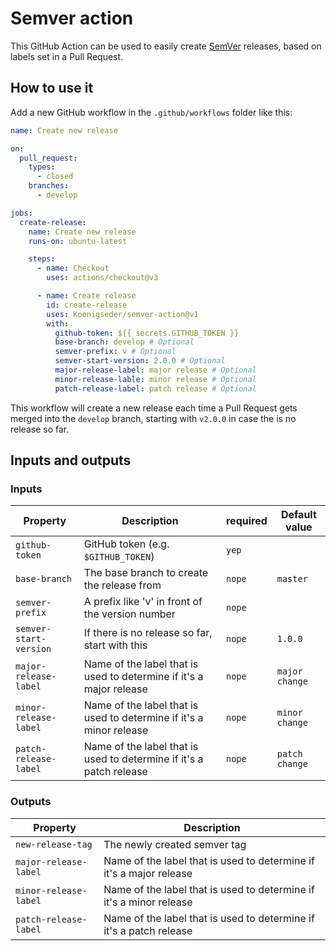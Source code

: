 # Semver action

This GitHub Action can be used to easily create [SemVer](https://semver.org/) releases, based on labels set in a Pull Request.

## How to use it

Add a new GitHub workflow in the `.github/workflows` folder like this:

```yaml
name: Create new release

on:
  pull_request:
    types:
      - closed
    branches:
      - develop

jobs:
  create-release:
    name: Create new release
    runs-on: ubuntu-latest

    steps:
      - name: Checkout
        uses: actions/checkout@v3

      - name: Create release
        id: create-release
        uses: Koenigseder/semver-action@v1
        with:
          github-token: ${{ secrets.GITHUB_TOKEN }}
          base-branch: develop # Optional
          semver-prefix: v # Optional
          semver-start-version: 2.0.0 # Optional
          major-release-label: major release # Optional
          minor-release-lable: minor release # Optional
          patch-release-label: patch release # Optional
```

This workflow will create a new release each time a Pull Request gets merged into the `develop` branch, starting with `v2.0.0` in case the is no release so far.

## Inputs and outputs

### Inputs

| Property               | Description                                                         | required | Default value  |
| ---------------------- | ------------------------------------------------------------------- | -------- | -------------- |
| `github-token`         | GitHub token (e.g. `$GITHUB_TOKEN`)                                 | `yep`    |                |
| `base-branch`          | The base branch to create the release from                          | `nope`   | `master`       |
| `semver-prefix`        | A prefix like 'v' in front of the version number                    | `nope`   |                |
| `semver-start-version` | If there is no release so far, start with this                      | `nope`   | `1.0.0`        |
| `major-release-label`  | Name of the label that is used to determine if it's a major release | `nope`   | `major change` |
| `minor-release-label`  | Name of the label that is used to determine if it's a minor release | `nope`   | `minor change` |
| `patch-release-label`  | Name of the label that is used to determine if it's a patch release | `nope`   | `patch change` |

### Outputs

| Property              | Description                                                         |
| --------------------- | ------------------------------------------------------------------- |
| `new-release-tag`     | The newly created semver tag                                        |
| `major-release-label` | Name of the label that is used to determine if it's a major release |
| `minor-release-label` | Name of the label that is used to determine if it's a minor release |
| `patch-release-label` | Name of the label that is used to determine if it's a patch release |
